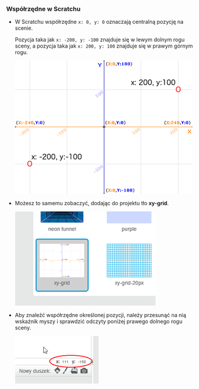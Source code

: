 ### Współrzędne w Scratchu

+ W Scratchu współrzędne `x: 0, y: 0` oznaczają centralną pozycję na scenie.
    
    Pozycja taka jak `x: -200, y: -100` znajduje się w lewym dolnym rogu sceny, a pozycja taka jak `x: 200, y: 100` znajduje się w prawym górnym rogu.
    
    ![Współrzędne sceny](images/coordinates-stage.png)

+ Możesz to samemu zobaczyć, dodając do projektu tło **xy-grid**.
    
    ![Współrzędne sceny](images/coordinates-backdrop.png)

+ Aby znaleźć współrzędne określonej pozycji, należy przesunąć na nią wskaźnik myszy i sprawdzić odczyty poniżej prawego dolnego rogu sceny.
    
    ![Odczyty współrzędnych](images/coordinates-xy-example.png)